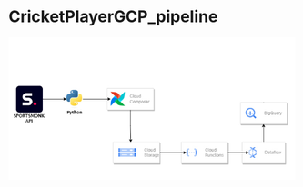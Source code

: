 ﻿# CricketPlayerGCP_pipeline
![alt text](https://github.com/Priya-sharma5/CricketPlayerGCP_pipeline/blob/80cda566d6d8f09167c62828d49a8b96cb439fe8/readme%20diagram.jpg?raw=true)

